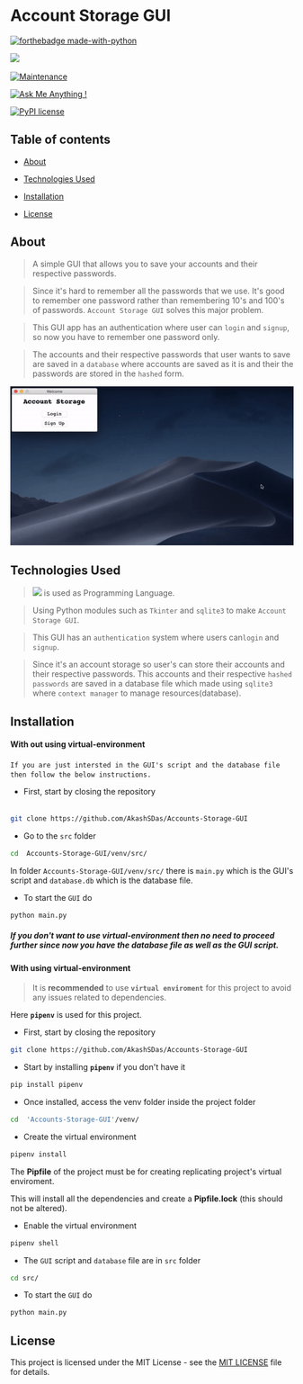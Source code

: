 # Account Storage GUI  

[![forthebadge made-with-python](http://ForTheBadge.com/images/badges/made-with-python.svg)](https://www.python.org/)

[![](https://img.shields.io/badge/python-3.8-blue.svg)](https://www.python.org/downloads/release/python-380/)

[![Maintenance](https://img.shields.io/badge/Maintained%3F-yes-green.svg)](https://github.com/AkashSDas)

[![Ask Me Anything !](https://img.shields.io/badge/Ask%20me-anything-1abc9c.svg)](https://github.com/AkashSDas)

[![PyPI license](https://img.shields.io/pypi/l/ansicolortags.svg)](LICENSE)

  
  

## Table of contents

  

*  [About](#about)

* [Technologies Used](#technologies-used)

*  [Installation](#installation)

*  [License](#license)

  
  

## About

> A simple GUI that allows you to save your accounts and their respective passwords.

> Since it's hard to remember all the passwords that we use. It's good to remember one password rather than remembering 10's and 100's of passwords. `Account Storage GUI` solves this major problem.

 >This GUI app has an authentication where user can `login` and `signup`, so now you have to remember one password only.

> The accounts and their respective  passwords that user wants to save are saved in a `database` where accounts are saved as it is and their the passwords are stored in the `hashed` form.

![Account Storage](account-storage.gif)

## Technologies Used

> [![](https://img.shields.io/badge/python-3.8-blue.svg)](https://www.python.org/downloads/release/python-380/) is used as Programming Language.

> Using Python modules such as `Tkinter` and `sqlite3` to make `Account Storage GUI`.

> This GUI has an `authentication` system where users can`login` and `signup`.

> Since it's an account storage so user's can store their accounts and their respective passwords. This accounts and their respective `hashed passwords`  are saved in a database file which made using `sqlite3` where `context manager` to manage resources(database).


## Installation



#### With out using virtual-environment

`If you are just intersted in the GUI's script and the database file then follow the below instructions.`

- First, start by closing the repository
```bash

git clone https://github.com/AkashSDas/Accounts-Storage-GUI

```
- Go to the `src` folder
```bash
cd  Accounts-Storage-GUI/venv/src/
```

In folder `Accounts-Storage-GUI/venv/src/` there is `main.py` which is the GUI's script and `database.db` which is the database file.

* To start the `GUI` do
```bash
python main.py
```


##### If you don't want to use virtual-environment then no need to proceed further since now you have the database file as well as the GUI script.

#### With using virtual-environment

>It is  **recommended** to use **`virtual enviroment`** for this project to avoid any issues related to dependencies.
 
Here **`pipenv`** is used for this project.

- First, start by closing the repository
```bash
git clone https://github.com/AkashSDas/Accounts-Storage-GUI
```

- Start by installing **`pipenv`** if you don't have it
```bash
pip install pipenv
```

- Once installed, access the venv folder inside the project folder

```bash
cd  'Accounts-Storage-GUI'/venv/
```

- Create the virtual environment

```bash
pipenv install
```

The **Pipfile** of the project must be for creating replicating project's virtual enviroment.

This will install all the dependencies and create a **Pipfile.lock** (this should not be altered).

 
- Enable the virtual environment

```bash
pipenv shell
```

* The `GUI` script and `database` file are in `src` folder
```bash
cd src/
```
* To start the `GUI` do
```bash
python main.py
```


## License

  

This project is licensed under the MIT License - see the [MIT LICENSE](LICENSE) file for details.
